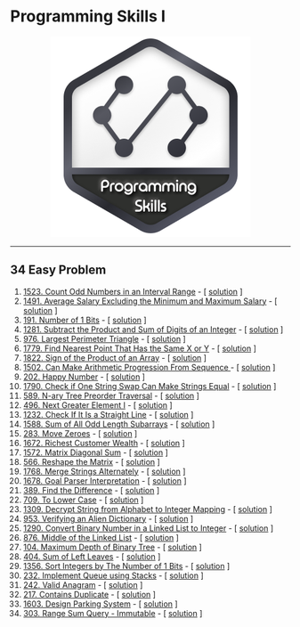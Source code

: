 # Programming Skills I
<p align="center">
  <img src="ProgrammingSkillsI.png" />
</p>

---

## **34 Easy Problem**
1. [1523. Count Odd Numbers in an Interval Range](https://leetcode.com/problems/count-odd-numbers-in-an-interval-range/?envType=study-plan&id=programming-skills-i) - [ [solution](1523.cpp) ]
2. [1491. Average Salary Excluding the Minimum and Maximum Salary](https://leetcode.com/problems/average-salary-excluding-the-minimum-and-maximum-salary/?envType=study-plan&id=programming-skills-i) - [ [solution](1491.cpp) ]
3. [191. Number of 1 Bits](https://leetcode.com/problems/number-of-1-bits/) - [ [solution](191.cpp) ]
4. [1281. Subtract the Product and Sum of Digits of an Integer](https://leetcode.com/problems/subtract-the-product-and-sum-of-digits-of-an-integer/) - [ [solution](1281.cpp) ]
5. [976. Largest Perimeter Triangle](https://leetcode.com/problems/largest-perimeter-triangle/) - [ [solution](976.cpp) ]
6. [1779. Find Nearest Point That Has the Same X or Y](https://leetcode.com/problems/find-nearest-point-that-has-the-same-x-or-y-coordinate/) - [ [solution](1779.cpp) ]
7. [1822. Sign of the Product of an Array](https://leetcode.com/problems/sign-of-the-product-of-an-array/?envType=study-plan&id=programming-skills-i) - [ [solution](1822.cpp) ]
8. [1502. Can Make Arithmetic Progression From Sequence
](https://leetcode.com/problems/can-make-arithmetic-progression-from-sequence/?envType=study-plan&id=programming-skills-i) - [ [solution](1502.cpp) ]
9. [202. Happy Number](https://leetcode.com/problems/happy-number/?envType=study-plan&id=programming-skills-i) - [ [solution](202.cpp) ]
10. [1790. Check if One String Swap Can Make Strings Equal](https://leetcode.com/problems/check-if-one-string-swap-can-make-strings-equal/?envType=study-plan&id=programming-skills-i) - [ [solution](1790.cpp) ]
11. [589. N-ary Tree Preorder Traversal](https://leetcode.com/problems/n-ary-tree-preorder-traversal/?envType=study-plan&id=programming-skills-i) - [ [solution](589.cpp) ]
12. [496. Next Greater Element I](https://leetcode.com/problems/next-greater-element-i/?envType=study-plan&id=programming-skills-i) - [ [solution](496.cpp) ]
13. [1232. Check If It Is a Straight Line](https://leetcode.com/problems/check-if-it-is-a-straight-line/description/?envType=study-plan&id=programming-skills-i) - [ [solution](1232.cpp) ]
14. [1588. Sum of All Odd Length Subarrays](https://leetcode.com/problems/sum-of-all-odd-length-subarrays/) - [ [solution](1588.cpp) ]
15. [283. Move Zeroes](https://leetcode.com/problems/move-zeroes/) - [ [solution]() ]
16. [1672. Richest Customer Wealth](https://leetcode.com/problems/richest-customer-wealth/) - [ [solution](1672.cpp) ]
17. [1572. Matrix Diagonal Sum](https://leetcode.com/problems/matrix-diagonal-sum/) - [ [solution](1572.cpp) ]
18. [566. Reshape the Matrix](https://leetcode.com/problems/reshape-the-matrix/) - [ [solution]() ]
19. [1768. Merge Strings Alternately](https://leetcode.com/problems/merge-strings-alternately/) - [ [solution](1768.cpp) ]
20. [1678. Goal Parser Interpretation](https://leetcode.com/problems/goal-parser-interpretation/) - [ [solution](1678.cpp) ]
21. [389. Find the Difference](https://leetcode.com/problems/find-the-difference/) - [ [solution](389.cpp) ]
22. [709. To Lower Case](https://leetcode.com/problems/to-lower-case/) - [ [solution](709.cpp) ]
23. [1309. Decrypt String from Alphabet to Integer Mapping](https://leetcode.com/problems/decrypt-string-from-alphabet-to-integer-mapping/?envType=study-plan&id=programming-skills-i) - [ [solution](1309.cpp) ]
24. [953. Verifying an Alien Dictionary](https://leetcode.com/problems/verifying-an-alien-dictionary/?envType=study-plan&id=programming-skills-i) - [ [solution](953.cpp) ]
25. [1290. Convert Binary Number in a Linked List to Integer](https://leetcode.com/problems/convert-binary-number-in-a-linked-list-to-integer/?envType=study-plan&id=programming-skills-i) - [ [solution](1290.cpp) ]
26. [876. Middle of the Linked List](https://leetcode.com/problems/middle-of-the-linked-list/?envType=study-plan&id=programming-skills-i) - [ [solution](876.cpp) ]
27. [104. Maximum Depth of Binary Tree](https://leetcode.com/problems/maximum-depth-of-binary-tree/?envType=study-plan&id=programming-skills-i) - [ [solution](104.cpp) ]
28. [404. Sum of Left Leaves](https://leetcode.com/problems/sum-of-left-leaves/?envType=study-plan&id=programming-skills-i) - [ [solution](404.cpp) ]
29. [1356. Sort Integers by The Number of 1 Bits](https://leetcode.com/problems/sort-integers-by-the-number-of-1-bits/?envType=study-plan&id=programming-skills-i) - [ [solution](1356.cpp) ]
30. [232. Implement Queue using Stacks](https://leetcode.com/problems/implement-queue-using-stacks/?envType=study-plan&id=programming-skills-i) - [ [solution](232.cpp) ]
31. [242. Valid Anagram](https://leetcode.com/problems/valid-anagram/?envType=study-plan&id=programming-skills-i) - [ [solution](242.cpp) ]
32. [217. Contains Duplicate](https://leetcode.com/problems/contains-duplicate/?envType=study-plan&id=programming-skills-i) - [ [solution](217.cpp) ]
33. [1603. Design Parking System](https://leetcode.com/problems/design-parking-system/description/?envType=study-plan&id=programming-skills-i) - [ [solution](1603.cpp) ]
34. [303. Range Sum Query - Immutable](https://leetcode.com/problems/range-sum-query-immutable/?envType=study-plan&id=programming-skills-i) - [ [solution](303.cpp) ]
